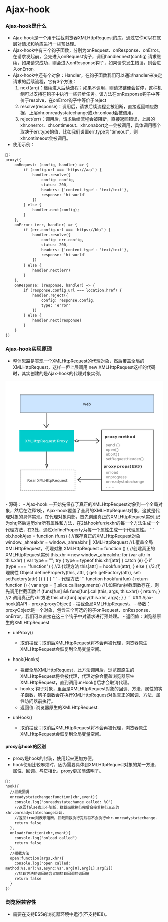 # Ajax-hook
### Ajax-hook是什么
- Ajax-hook是一个用于拦截浏览器XMLHttpRequest的库，通过它你可以在底层对请求和响应进行一些预处理。
- Ajax-hook中有三个钩子函数，分别为onRequest、onResponse、onError。在请求发起前，会先进入onRequest钩子，调用handler.next(config) 请求继续，如果请求成功，则会进入onResponse钩子，如果请求发生错误，则会进入onError。
- Ajax-hook中还有个对象：Handler，在钩子函数我们可以通过handler来决定请求的后续流程，它有3个方法：
   1. next(arg)：继续进入后续流程；如果不调用，则请求链便会暂停，这种机制可以支持在钩子中执行一些异步任务。该方法在onResponse钩子中等价于resolve，在onError钩子中等价于reject
   2. resolve(response)：调用后，请求后续流程会被阻断，直接返回响应数据，上层xhr.onreadystatechange或xhr.onload会被调用。
   3. reject(err)：调用后，请求后续流程会被阻断，直接返回错误，上层的xhr.onerror、xhr.ontimeout、xhr.onabort之一会被调用，具体调用哪个取决于err.type的值，比如我们设置err.type为"timeout"，则xhr.ontimeout会被调用。
- 使用示例：
```
🌰：
proxy({
    onRequest: (config, handler) => {
        if (config.url === 'https://aa/') {
            handler.resolve({
                config: config,
                status: 200,
                headers: {'content-type': 'text/text'},
                response: 'hi world'
            })
        } else {
            handler.next(config);
        }
    },
    onError: (err, handler) => {
        if (err.config.url === 'https://bb/') {
            handler.resolve({
                config: err.config,
                status: 200,
                headers: {'content-type': 'text/text'},
                response: 'hi world'
            })
        } else {
            handler.next(err)
        }
    },
    onResponse: (response, handler) => {
        if (response.config.url === location.href) {
            handler.reject({
                config: response.config,
                type: 'error'
            })
        } else {
            handler.next(response)
        }
    }
})
```
### Ajax-hook实现原理
- 整体思路是实现一个XMLHttpRequest的代理对象，然后覆盖全局的XMLHttpRequest，这样一但上层调用 new XMLHttpRequest这样的代码时，其实创建的是Ajax-hook的代理对象实例。
<img src="https://github.com/ella-z/repository/blob/master/image/ajax-hook%E5%8E%9F%E7%90%86%E5%9B%BE.png" />
- 源码：
   - Ajax-hook 一开始先保存了真正的XMLHttpRequest对象到一个全局对象，然后在注释1处，Ajax-hook覆盖了全局的XMLHttpRequest对象，这就是代理对象的具体实现。在代理对象内部，首先创建真正的XMLHttpRequest实例,记为xhr,然后遍历xhr所有属性和方法，在2处hookfun为xhr的每一个方法生成一个代理方法，在3处，通过defineProperty为每一个属性生成一个代理属性。
   ```
   ob.hookAjax = function (funs) {
     //保存真正的XMLHttpRequest对象
     window._ahrealxhr = window._ahrealxhr || XMLHttpRequest
     //1.覆盖全局XMLHttpRequest，代理对象
     XMLHttpRequest = function () {
       //创建真正的XMLHttpRequest实例
       this.xhr = new window._ahrealxhr;
       for (var attr in this.xhr) {
         var type = "";
         try {
           type = typeof this.xhr[attr]
         } catch (e) {}
         if (type === "function") {
           //2.代理方法
           this[attr] = hookfun(attr);
         } else {
           //3.代理属性
           Object.defineProperty(this, attr, {
             get: getFactory(attr),
             set: setFactory(attr)
           })
         }
       }
     }
   ```
   - 代理方法
   ```
   function hookfun(fun) {
    return function () {
       var args = [].slice.call(arguments)
       //1.如果fun拦截函数存在，则先调用拦截函数
       if (funs[fun] && funs[fun].call(this, args, this.xhr)) {
         return;
       }
      //2.调用真正的xhr方法
      this.xhr[fun].apply(this.xhr, args);
    }
   }
   ```
### Ajax-hook的API
- proxy(proxyObject)
   - 拦截全局XMLHttpRequest。
   - 参数：proxyObject是一个对象，包含三个可选的钩子onRequest、onResponse、onError，我们可以直接在这三个钩子中对请求进行预处理。
   - 返回值：浏览器原生的XMLHttpRequest

- unProxy()
   - 取消拦截；取消后XMLHttpRequest将不会再被代理，浏览器原生XMLHttpRequest会恢复到全局变量空间。

- hook(Hooks)
   - 拦截全局XMLHttpRequest，此方法调用后，浏览器原生的XMLHttpRequest将会被代理，代理对象会覆盖浏览器原生XMLHttpRequest，直到调用unHook()后才会取消代理。
   - hooks; 钩子对象，里面是XMLHttpRequest对象的回调、方法、属性的钩子函数，钩子函数会在执行XMLHttpRequest对象真正的回调、方法、属性访问器前执行。
   - 返回值: 浏览器原生的XMLHttpRequest.

- unHook()
   - 取消拦截；取消后XMLHttpRequest将不会再被代理，浏览器原生XMLHttpRequest会恢复到全局变量空间。
   
#### proxy与hook的区别
- proxy是hook的封装，使用起来更加方便。
- hook使用比较麻烦时，因为需要具体到XMLHttpRequest对象的某一方法、属性、回调。与它相比，proxy更加简洁明了。
```
🌰：
hook({
  //拦截回调
  onreadystatechange:function(xhr,event){
    console.log("onreadystatechange called: %O")
    //返回false表示不阻断，拦截函数执行完后会接着执行真正的xhr.onreadystatechange回调.
    //返回true则表示阻断，拦截函数执行完后将不会执行xhr.onreadystatechange. 
    return false
  },
  onload:function(xhr,event){
    console.log("onload called")
    return false
  },
  //拦截方法
  open:function(args,xhr){
    console.log("open called: method:%s,url:%s,async:%s",arg[0],arg[1],arg[2])
    //拦截方法的返回值含义同拦截回调的返回值
    return false
  }
})
```
   
### 浏览器兼容性
- 需要在支持ES5的浏览器环境中运行(不支持IE8)。




